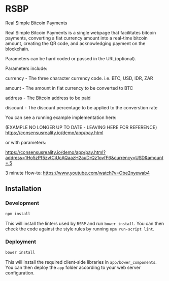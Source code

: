 # RSBP
Real Simple Bitcoin Payments

Real Simple Bitcoin Payments is a single webpage that facilitates bitcoin payments, converting a fiat currency amount into a real-time bitcoin amount, creating the QR code, and acknowledging payment on the blockchain. 

Parameters can be hard coded or passed in the URL(optional). 

Parameters include:

currency - The three character currency code. i.e. BTC, USD, IDR, ZAR

amount - The amount in fiat currency to be converted to BTC

address - The Bitcoin address to be paid

discount - The discount percentage to be applied to the converstion rate

You can see a running example implementation here: 

(EXAMPLE NO LONGER UP TO DATE - LEAVING HERE FOR REFERENCE)
  https://consensusreality.io/demo/app/pay.html

or with parameters:

  https://consensusreality.io/demo/app/pay.html?address=1Ho5zPf5zvtCiUcAQaazH2auDrQz1ovfF6&currency=USD&amount=.5
  
3 minute How-to:
https://www.youtube.com/watch?v=Obe2nyewab4

## Installation

### Development ###

```sh
npm install
```

This will install the linters used by `RSBP` and run `bower install`. You can then check the code against the style rules by running `npm run-script lint`.

### Deployment ###

```sh
bower install
```

This will install the required client-side libraries in `app/bower_components`. You can then deploy the `app` folder according to your web server configuration.
